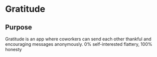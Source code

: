 Gratitude
====================

Purpose
--------------------

Gratitude is an app where coworkers can send each other thankful and encouraging messages anonymously. 0% self-interested flattery, 100% honesty


